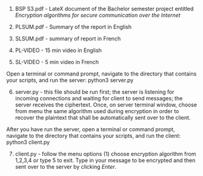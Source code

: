 
1. BSP S3.pdf - LateX document of the Bachelor semester project entitled _Encryption algorithms for secure communication over the Internet_

2. PLSUM.pdf - Summary of the report in English

3. SLSUM.pdf - summary of report in French

4. PL-VIDEO - 15 min video in English

5. SL-VIDEO - 5 min video in French

Open a terminal or command prompt, navigate to the directory that contains your scripts, and run the server: python3 server.py 

6. server.py - this file should be run first; the server is listening for incoming connections and waiting for client to send messages; the server receives the ciphertext. Once, on server terminal window, choose from menu the same algorithm used during encryption in order to recover the plaintext that shall be automatically sent over to the client.

After you have run the server, open a terminal or command prompt, navigate to the directory that contains your scripts, and run the client: python3 client.py 

7. client.py - follow the menu options (1) choose encryption algorithm from 1,2,3,4 or type 5 to exit. Type in your message to be encrypted and then sent over to the server by clicking _Enter_.
